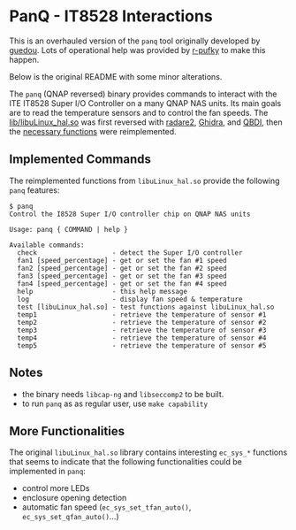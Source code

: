 # PanQ - IT8528 Interactions

This is an overhauled version of the `panq` tool originally developed by [guedou](https://github.com/guedou).  Lots of operational help was provided by [r-pufky](https://github.com/r-pufky) to make this happen.

Below is the original README with some minor alterations.

The `panq` (QNAP reversed) binary provides commands to interact with the ITE IT8528 Super I/O Controller on a many QNAP NAS units.  Its main goals are to read the temperature sensors and to control the fan speeds.  The [lib/libuLinux_hal.so](libuLinux_hal.so) was first reversed with [radare2](https://github.com/radare/radare2), [Ghidra](https://github.com/NationalSecurityAgency/ghidra), and [QBDI](https://qbdi.quarkslab.com/), then the [necessary functions](src/it8528.c) were reimplemented.


## Implemented Commands

The reimplemented functions from `libuLinux_hal.so` provide the following `panq` features:
```
$ panq
Control the I8528 Super I/O controller chip on QNAP NAS units

Usage: panq { COMMAND | help }

Available commands:
  check                   - detect the Super I/O controller
  fan1 [speed_percentage] - get or set the fan #1 speed
  fan2 [speed_percentage] - get or set the fan #2 speed
  fan3 [speed_percentage] - get or set the fan #3 speed
  fan4 [speed_percentage] - get or set the fan #4 speed
  help                    - this help message
  log                     - display fan speed & temperature
  test [libuLinux_hal.so] - test functions against libuLinux_hal.so
  temp1                   - retrieve the temperature of sensor #1
  temp2                   - retrieve the temperature of sensor #2
  temp3                   - retrieve the temperature of sensor #3
  temp4                   - retrieve the temperature of sensor #4
  temp5                   - retrieve the temperature of sensor #5
```


## Notes

- the binary needs `libcap-ng` and `libseccomp2` to be built.
- to run `panq` as as regular user, use `make capability` 


## More Functionalities

The original `libuLinux_hal.so` library contains interesting `ec_sys_*` functions that seems to indicate that the following functionalities could be implemented in `panq`:
- control more LEDs
- enclosure opening detection
- automatic fan speed (`ec_sys_set_tfan_auto()`, `ec_sys_set_qfan_auto()`...)
